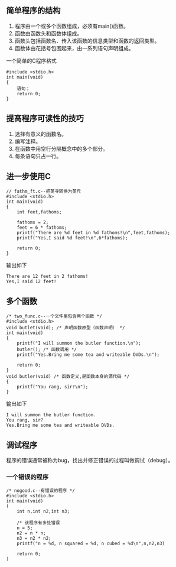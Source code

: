 ## 简单程序的结构
1. 程序由一个或多个函数组成，必须有main()函数。
2. 函数由函数头和函数体组成。
3. 函数头包括函数名、传入该函数的信息类型和函数的返回类型。
4. 函数体由花括号包围起来，由一系列语句声明组成。

一个简单的C程序格式

    #include <stdio.h>
    int main(void)
    {
        语句；
        return 0;
    }
    
## 提高程序可读性的技巧
1. 选择有意义的函数名。
2. 编写注释。
3. 在函数中用空行分隔概念中的多个部分。
4. 每条语句只占一行。

## 进一步使用C
    
    // fathm_ft.c--把英寻转换为英尺
    #include <stdio.h>
    int main(void)
    {
        int feet,fathoms;
        
        fathoms = 2;
        feet = 6 * fathoms;
        printf("There are %d feet in %d fathoms!\n",feet,fathoms);
        printf("Yes,I said %d feet!\n",6*fathoms);
        
        return 0;
    }
    
输出如下

    There are 12 feet in 2 fathoms!
    Yes,I said 12 feet!
    
## 多个函数

    /* two_func.c--一个文件里包含两个函数 */
    #include <stdio.h>
    void butlet(void); /* 声明函数原型（函数声明） */
    int main(void)
    {
        printf("I will summon the butler function.\n");
        butler(); /* 函数调用 */
        printf("Yes.Bring me some tea and writeable DVDs.\n");
        
        return 0;
    }
    void butler(void) /* 函数定义,是函数本身的源代码 */
    {
        printf("You rang, sir?\n");
    }
    
输出如下
    
    I will summon the butler function.
    You rang, sir?
    Yes.Bring me some tea and writeable DVDs.
    
## 调试程序
程序的错误通常被称为bug，找出并修正错误的过程叫做调试（debug）。
### 一个错误的程序

    /* nogood.c--有错误的程序 */
    #include <stdio.h>
    int main(void)
    (
        int n,int n2,int n3;
        
        /* 该程序有多处错误
        n = 5;
        n2 = n * n;
        n3 = n2 * n2;
        printf("n = %d, n squared = %d, n cubed = %d\n",n,n2,n3)
        
        return 0;
    )
